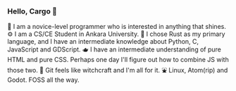 ### Hello, Cargo 👋

:beginner: I am a novice-level programmer who is interested in anything that shines.
:gear: I am a CS/CE Student in Ankara University.
:crab: I chose Rust as my primary language, and I have an intermediate knowledge about Python, C, JavaScript and GDScript.
:teapot: I have an intermediate understanding of pure HTML and pure CSS. Perhaps one day I'll figure out how to combine JS with those two.
:diamond_shape_with_a_dot_inside: Git feels like witchcraft and I'm all for it.
:fountain: Linux, Atom(rip) and Godot. FOSS all the way.
